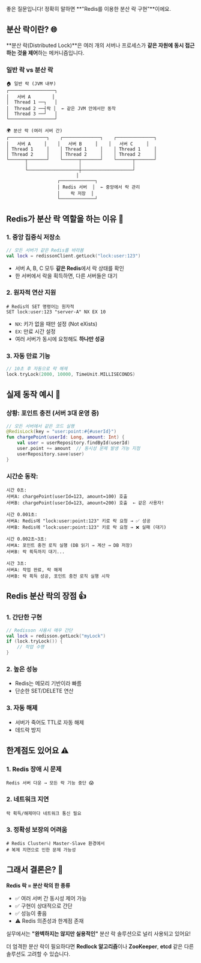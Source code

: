 좋은 질문입니다! 정확히 말하면 **"Redis를 이용한 분산 락 구현"**이에요.

## 분산 락이란? 🌐

**분산 락(Distributed Lock)**은 여러 개의 서버나 프로세스가 **같은 자원에 동시 접근하는 것을 제어**하는 메커니즘입니다.

### 일반 락 vs 분산 락

```
🏠 일반 락 (JVM 내부)
┌─────────────────┐
│   서버 A        │
│  Thread 1 ──┐   │
│  Thread 2 ──┤락 │  ← 같은 JVM 안에서만 동작
│  Thread 3 ──┘   │
└─────────────────┘

🌍 분산 락 (여러 서버 간)
┌──────────────┐    ┌──────────────┐    ┌──────────────┐
│   서버 A     │    │   서버 B     │    │   서버 C     │
│ Thread 1     │    │ Thread 1     │    │ Thread 1     │
│ Thread 2     │    │ Thread 2     │    │ Thread 2     │
└──────┬───────┘    └──────┬───────┘    └──────┬───────┘
       │                   │                   │
       └───────────────────┼───────────────────┘
                          │
                   ┌─────────────┐
                   │ Redis 서버  │  ← 중앙에서 락 관리
                   │    락 저장  │
                   └─────────────┘
```

## Redis가 분산 락 역할을 하는 이유 🔑

### 1. **중앙 집중식 저장소**
```kotlin
// 모든 서버가 같은 Redis를 바라봄
val lock = redissonClient.getLock("lock:user:123")
```

- 서버 A, B, C 모두 **같은 Redis**에서 락 상태를 확인
- 한 서버에서 락을 획득하면, 다른 서버들은 대기

### 2. **원자적 연산 지원**
```redis
# Redis의 SET 명령어는 원자적
SET lock:user:123 "server-A" NX EX 10
```
- `NX`: 키가 없을 때만 설정 (Not eXists)
- `EX`: 만료 시간 설정
- 여러 서버가 동시에 요청해도 **하나만 성공**

### 3. **자동 만료 기능**
```kotlin
// 10초 후 자동으로 락 해제
lock.tryLock(2000, 10000, TimeUnit.MILLISECONDS)
```

## 실제 동작 예시 📝

### 상황: 포인트 충전 (서버 3대 운영 중)

```kotlin
// 모든 서버에서 같은 코드 실행
@RedisLock(key = "user:point:#{#userId}")
fun chargePoint(userId: Long, amount: Int) {
    val user = userRepository.findById(userId)
    user.point += amount  // 동시성 문제 발생 가능 지점
    userRepository.save(user)
}
```

### 시간순 동작:
```
시간 0초:
서버A: chargePoint(userId=123, amount=100) 호출
서버B: chargePoint(userId=123, amount=200) 호출  ← 같은 사용자!

시간 0.001초:
서버A: Redis에 "lock:user:point:123" 키로 락 요청 → ✅ 성공
서버B: Redis에 "lock:user:point:123" 키로 락 요청 → ❌ 실패 (대기)

시간 0.002초~3초:
서버A: 포인트 충전 로직 실행 (DB 읽기 → 계산 → DB 저장)
서버B: 락 획득까지 대기...

시간 3초:
서버A: 작업 완료, 락 해제
서버B: 락 획득 성공, 포인트 충전 로직 실행 시작
```

## Redis 분산 락의 장점 👍

### 1. **간단한 구현**
```kotlin
// Redisson 사용시 매우 간단
val lock = redisson.getLock("myLock")
if (lock.tryLock()) {
    // 작업 수행
}
```

### 2. **높은 성능**
- Redis는 메모리 기반이라 빠름
- 단순한 SET/DELETE 연산

### 3. **자동 해제**
- 서버가 죽어도 TTL로 자동 해제
- 데드락 방지

## 한계점도 있어요 ⚠️

### 1. **Redis 장애 시 문제**
```
Redis 서버 다운 → 모든 락 기능 중단 😱
```

### 2. **네트워크 지연**
```
락 획득/해제마다 네트워크 통신 필요
```

### 3. **정확성 보장의 어려움**
```
# Redis Cluster나 Master-Slave 환경에서
# 복제 지연으로 인한 문제 가능성
```

## 그래서 결론은? 🎯

**Redis 락 = 분산 락의 한 종류**

- ✅ 여러 서버 간 동시성 제어 가능
- ✅ 구현이 상대적으로 간단
- ✅ 성능이 좋음
- ⚠️ Redis 의존성과 한계점 존재

실무에서는 **"완벽하지는 않지만 실용적인"** 분산 락 솔루션으로 널리 사용되고 있어요!

더 엄격한 분산 락이 필요하다면 **Redlock 알고리즘**이나 **ZooKeeper**, **etcd** 같은 다른 솔루션도 고려할 수 있습니다.
